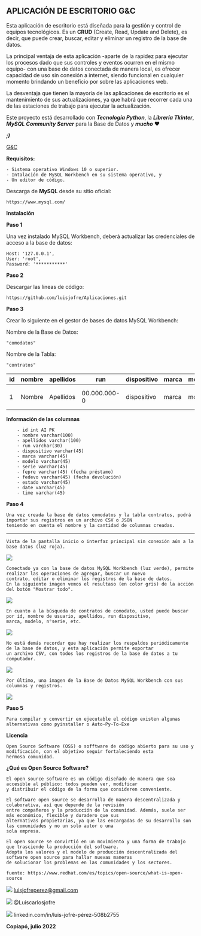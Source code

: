 ##  **APLICACIÓN DE ESCRITORIO G&C**

Esta aplicación de escritorio está diseñada para la gestión y control de equipos tecnológicos. Es un **CRUD** (Create, Read, Update and Delete), es decir, que puede crear, buscar, editar y eliminar un registro de la base de datos.

La principal ventaja de esta aplicación -aparte de la rapidez para ejecutar los procesos dado que sus controles y eventos ocurren en el mismo equipo- con una base de datos conectada de manera local, es ofrecer capacidad de uso sin conexión a internet, siendo funcional en cualquier momento brindando un beneficio por sobre las aplicaciones web.

La desventaja que tienen la mayoría de las aplicaciones de escritorio es el mantenimiento de sus actualizaciones, ya que habrá que recorrer cada una de las estaciones de trabajo para ejecutar la actualización.

Este proyecto está desarrollado con ***Tecnología Python***, la ***Librería Tkinter***, ***MySQL Community Server*** para la Base de Datos y ***mucho*** ❤️ 

***;)***

[G&C](https://github.com/luisjofre/Aplicaciones/commit/bfb31584cfbf26680bf5ae060c8a66bc70f1d9dd "G&C")

**Requisitos:**

	- Sistema operativo Windows 10 o superior.
	- Intalación de MySQL Workbench en su sistema operativo, y
	- Un editor de código.

Descarga de **MySQL** desde su sitio oficial:

	https://www.mysql.com/

**Instalación**

**Paso 1**

Una vez instalado MySQL Workbench, deberá actualizar las credenciales de acceso a la base de datos:

	Host: '127.0.0.1',
	User: 'root',
	Password: '***********'

**Paso 2**

Descargar las líneas de código:

	https://github.com/luisjofre/Aplicaciones.git


**Paso 3**

Crear lo siguiente en el gestor de bases de datos MySQL Workbench:


Nombre de la Base de Datos:

	"comodatos"
	
	
Nombre de la Tabla:

	"contratos"
	

id	| nombre	|apellidos	|run		|dispositivo|marca	|modelo	|serie	     |fepre	|fedevo    |estado  |date      |time    |
--------|---------------|---------------|---------------|-----------|-----------|-------|------------|----------|----------|--------|----------|--------|
1	|	Nombre  |      Apellidos|   00.000.000-0|dispositivo|      marca| modelo|000000000000|00-00-0000|00-00-0000|  estado|00-00-0000|00:00:00|


**Información de las columnas**

		- id int AI PK
		- nombre varchar(100)
		- apellidos varchar(100)
		- run varchar(30)
		- dispositivo varchar(45)
		- marca varchar(45)
		- modelo varchar(45)
		- serie varchar(45)
		- fepre varchar(45) (fecha préstamo)
		- fedevo varchar(45) (fecha devolución)
		- estado varchar(45)
		- date varchar(45)
		- time varchar(45)

**Paso 4**

	Una vez creada la base de datos comodatos y la tabla contratos, podrá importar sus registros en un archivo CSV o JSON
	teniendo en cuenta el nombre y la cantidad de columnas creadas.
****

	Vista de la pantalla inicio o interfaz principal sin conexión aún a la base datos (luz roja).
![](https://i.postimg.cc/8cKC0ccp/Captura1.png)

	Conectado ya con la base de datos MySQL Workbench (luz verde), permite realizar las operaciones de agregar, buscar un nuevo
	contrato, editar o eliminar los registros de la base de datos. 
	En la siguiente imagen vemos el resultaso (en color gris) de la acción del botón "Mostrar todo".
![](https://i.postimg.cc/Wp6YJrqL/Captura2.png)

	En cuanto a la búsqueda de contratos de comodato, usted puede buscar por id, nombre de usuario, apellidos, run dispositivo,
	marca, modelo, n°serie, etc.
![](https://i.postimg.cc/D0yrGSRn/Captura3.png)

	No está demás recordar que hay realizar los respaldos periódicamente de la base de datos, y esta aplicación permite exportar
	un archivo CSV, con todos los registros de la base de datos a tu computador.
![](https://i.postimg.cc/t4HgvKCV/Captura4.png)

	Por último, una imagen de la Base de Datos MySQL Workbench con sus columnas y registros.
![](https://i.postimg.cc/CxQwT9wN/Captura5.png)

**Paso 5**
	
	Para compilar y convertir en ejecutable el código existen algunas alternativas como pyinstaller o Auto-Py-To-Exe

**Licencia**

	Open Source Software (OSS) o sofftware de código abierto para su uso y modificación, con el objetivo seguir fortaleciendo esta
	hermosa comunidad.

**¿Qué es Open Source Software?**

	El open source software es un código diseñado de manera que sea accesible al público: todos pueden ver, modificar
	y distribuir el código de la forma que consideren conveniente.

	El software open source se desarrolla de manera descentralizada y colaborativa, así que depende de la revisión
	entre compañeros y la producción de la comunidad. Además, suele ser más económico, flexible y duradero que sus
	alternativas propietarias, ya que las encargadas de su desarrollo son las comunidades y no un solo autor o una
	sola empresa.

	El open source se convirtió en un movimiento y una forma de trabajo que trasciende la producción del software.
	Adopta los valores y el modelo de producción descentralizada del software open source para hallar nuevas maneras
	de solucionar los problemas en las comunidades y los sectores.

	fuente: https://www.redhat.com/es/topics/open-source/what-is-open-source


![](https://i.postimg.cc/25j6WsS4/Gmail.png)  luisjofreperez@gmail.com

![](https://i.postimg.cc/2SD3kbp9/Twitter.png)  @Luiscarlosjofre

![](https://i.postimg.cc/sg4xvjsj/LinkedIn.png)  linkedin.com/in/luis-jofré-pérez-508b2755


**Copiapó, julio 2022**

